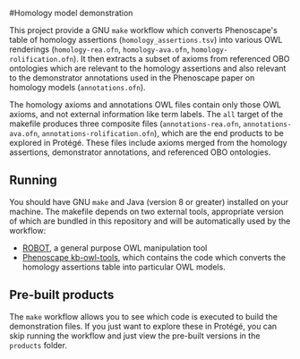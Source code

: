 #Homology model demonstration

This project provide a GNU `make` workflow which converts Phenoscape's table of homology assertions (`homology_assertions.tsv`) into various OWL renderings (`homology-rea.ofn`, `homology-ava.ofn`, `homology-rolification.ofn`). It then extracts a subset of axioms from referenced OBO ontologies which are relevant to the homology assertions and also relevant to the demonstrator annotations used in the Phenoscape paper on homology models (`annotations.ofn`).

The homology axioms and annotations OWL files contain only those OWL axioms, and not external information like term labels. The `all` target of the makefile produces three composite files (`annotations-rea.ofn`, `annotations-ava.ofn`, `annotations-rolification.ofn`), which are the end products to be explored in Protégé. These files include axioms merged from the homology assertions, demonstrator annotations, and referenced OBO ontologies.

## Running

You should have GNU `make` and Java (version 8 or greater) installed on your machine. The makefile depends on two external tools, appropriate version of which are bundled in this repository and will be automatically used by the workflow:

- [ROBOT](http://robot.obolibrary.org), a general purpose OWL manipulation tool
- [Phenoscape kb-owl-tools](https://github.com/phenoscape/phenoscape-owl-tools), which contains the code which converts the homology assertions table into particular OWL models.

## Pre-built products

The `make` workflow allows you to see which code is executed to build the demonstration files. If you just want to explore these in Protégé, you can skip running the workflow and just view the pre-built versions in the `products` folder.
